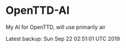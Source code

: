 # OpenTTD-AI
My AI for OpenTTD, will use primarily air

Latest backup: Sun Sep 22 02:51:01 UTC 2019
